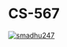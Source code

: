 # CS-567

[![smadhu247](https://circleci.com/gh/smadhu247/SSW-567.svg?style=svg)](https://app.circleci.com/pipelines/github/smadhu247/SSW-567?branch=main&filter=all)